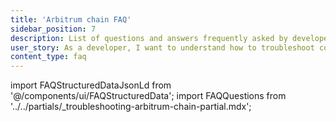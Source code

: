 ```yaml
---
title: 'Arbitrum chain FAQ'
sidebar_position: 7
description: List of questions and answers frequently asked by developers launching and working on Orbit chains
user_story: As a developer, I want to understand how to troubleshoot common issues when building and launching Arbitrum chains.
content_type: faq
---
```


import FAQStructuredDataJsonLd from '@/components/ui/FAQStructuredData';
import FAQQuestions from '../../partials/_troubleshooting-arbitrum-chain-partial.mdx';

<FAQStructuredDataJsonLd faqsId="building-orbit" />
<FAQQuestions />

<!-- todo: rename this slug 'faq' instead of 'troubleshooting'; redirect -->
